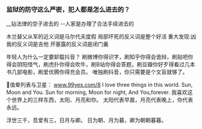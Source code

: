 ### 监狱的防守这么严密，犯人都是怎么进去的？
__钻法律的空子进去的
--人家是办理了合法手续进去的

木兰替父从军的近义词是马尔代夫度假
局部坏死的反义词是整个好活
重大发现:凶我的反义词是吉他
开塞露的反义词是闭门羹

年轻人为什么一定要卸载抖音？
刷微博你得识字，刷知乎你得会诡辩，刷贴吧你得会阴阳怪气，刷虎扑你得会吹牛，刷B站你得会答题，刷豆瓣你好歹得看过几本书几部电影，刷爱优腾你得充会员。
唯独刷抖音，你只需要是个文盲就够了。


🌹值晕列表与卫星：
www.99yes.com/8
I love three things in this world.
Sun, Moon and You.
Sun for morning, Moon for night,
And You,forever.
我喜欢这个世界上的三样东西，太阳、月亮和你。
太阳代表早晨，月亮代表晚上，你代表永远。

浮世三千，吾爱有三，日月与卿。
日为朝、月为暮，卿为朝朝暮暮。

